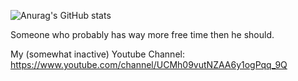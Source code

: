 ![Anurag's GitHub stats](https://github-readme-stats.vercel.app/api?username=MemeHoovy&show_icons=true&theme=radical&count_private=true)

Someone who probably has way more free time then he should.

My (somewhat inactive) Youtube Channel: https://www.youtube.com/channel/UCMh09vutNZAA6y1ogPqq_9Q


<!---
MemeHoovy/MemeHoovy is a ✨ special ✨ repository because its `README.md` (this file) appears on your GitHub profile.
You can click the Preview link to take a look at your changes.
--->
